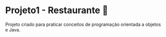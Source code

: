 # Projeto1 - Restaurante 🍔
Projeto criado para praticar conceitos de programação orientada a objetos e Java.

